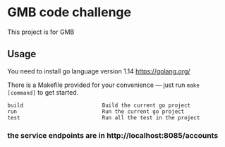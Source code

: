 # GMB code challenge
This project is for GMB 

## Usage

You need to install go language version 1.14 https://golang.org/

There is a Makefile provided for your convenience — just run `make [command]` to get started.
```
build                         Build the current go project
run                           Run the current go project
test                          Run all the test in the project
```

### the service endpoints are in  http://localhost:8085/accounts 
